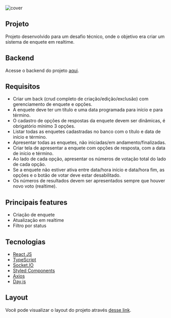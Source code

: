 ![cover](https://res.cloudinary.com/dbnq26wqe/image/upload/v1653314094/others/my-poll-preview_j04cfa.svg?style=flat)

## Projeto
Projeto desenvolvido para um desafio técnico, onde o objetivo era criar um sistema de enquete em realtime.

## Backend
Acesse o backend do projeto [aqui](https://github.com/d3vlopes/challenge-SIGNOWEB-backend).

## Requisitos
- Criar um back (crud completo de criação/edição/exclusão) com gerenciamento de enquete e opções.
- A enquete deve ter um título e uma data programada para início e para término.
- O cadastro de opções de respostas da enquete devem ser dinâmicas, é obrigatório mínimo 3 opções.
- Listar todas as enquetes cadastradas no banco com o título e data de início e término.
- Apresentar todas as enquetes, não iniciadas/em andamento/finalizadas.
- Criar tela de apresentar a enquete com opções de resposta, com a data de início e término.
- Ao lado de cada opção, apresentar os números de votação total do lado de cada opção.
- Se a enquete não estiver ativa entre data/hora início e data/hora fim, as opções e o botão de votar deve estar desabilitado.
- Os números de resultados devem ser apresentados sempre que houver novo voto (realtime).

## Principais features
- Criação de enquete
- Atualização em realtime
- Filtro por status

## Tecnologias

- [React JS](https://pt-br.reactjs.org/)
- [TypeScript](https://www.typescriptlang.org/)
- [Socket.IO](https://socket.io/)
- [Styled Components](https://styled-components.com/)
- [Axios](https://axios-http.com)
- [Day.js](https://day.js.org/)

## Layout
Você pode visualizar o layout do projeto através [desse link](https://www.figma.com/file/YhyBk0ZxfknXL2D2w0JO3S/My-Poll?node-id=66%3A38).


